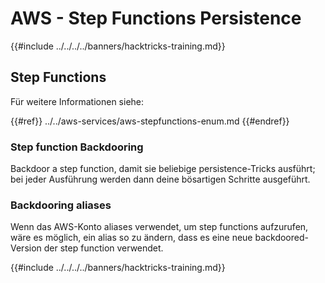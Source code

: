 # AWS - Step Functions Persistence

{{#include ../../../../banners/hacktricks-training.md}}

## Step Functions

Für weitere Informationen siehe:

{{#ref}}
../../aws-services/aws-stepfunctions-enum.md
{{#endref}}

### Step function Backdooring

Backdoor a step function, damit sie beliebige persistence-Tricks ausführt; bei jeder Ausführung werden dann deine bösartigen Schritte ausgeführt.

### Backdooring aliases

Wenn das AWS-Konto aliases verwendet, um step functions aufzurufen, wäre es möglich, ein alias so zu ändern, dass es eine neue backdoored-Version der step function verwendet.

{{#include ../../../../banners/hacktricks-training.md}}

